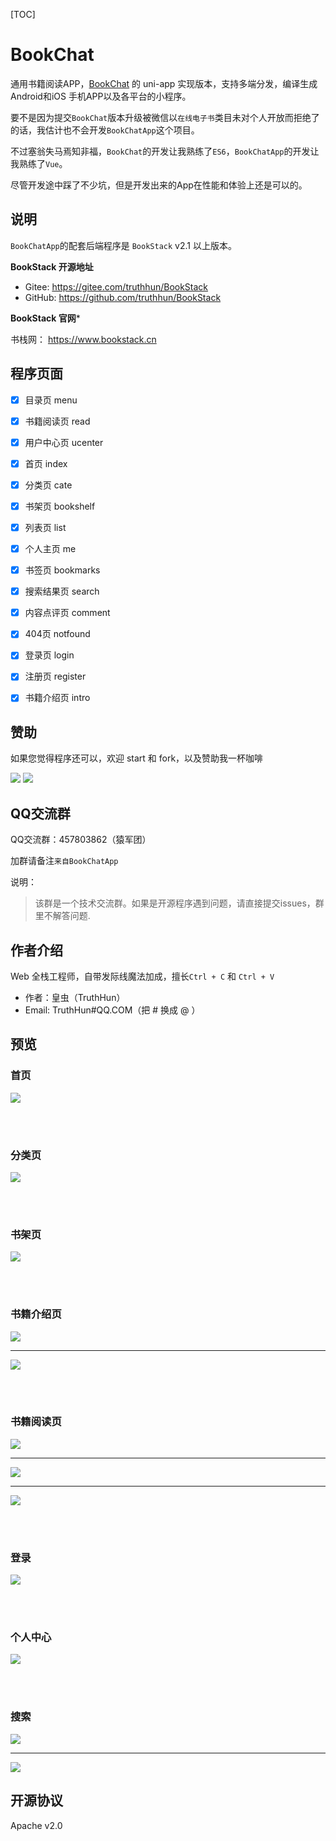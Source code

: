 [TOC]

# BookChat

通用书籍阅读APP，[BookChat](https://gitee.com/truthhun/BookChat) 的 uni-app 实现版本，支持多端分发，编译生成Android和iOS 手机APP以及各平台的小程序。

要不是因为提交`BookChat`版本升级被微信以`在线电子书`类目未对个人开放而拒绝了的话，我估计也不会开发`BookChatApp`这个项目。

不过塞翁失马焉知非福，`BookChat`的开发让我熟练了`ES6`，`BookChatApp`的开发让我熟练了`Vue`。

尽管开发途中踩了不少坑，但是开发出来的App在性能和体验上还是可以的。

## 说明

`BookChatApp`的配套后端程序是 `BookStack` v2.1 以上版本。

**BookStack 开源地址**

- Gitee: https://gitee.com/truthhun/BookStack
- GitHub: https://github.com/truthhun/BookStack

**BookStack 官网***

书栈网： https://www.bookstack.cn

## 程序页面

- [x] 目录页 menu
- [x] 书籍阅读页 read
- [x] 用户中心页 ucenter
- [x] 首页 index
- [x] 分类页 cate
- [x] 书架页 bookshelf
- [x] 列表页 list
- [x] 个人主页 me
- [x] 书签页 bookmarks
- [x] 搜索结果页 search
- [x] 内容点评页 comment
- [x] 404页 notfound
- [x] 登录页 login
- [x] 注册页 register
- [x] 书籍介绍页 intro


## 赞助

如果您觉得程序还可以，欢迎 start 和 fork，以及赞助我一杯咖啡

![](unpackage/images/alipay.jpg)
![](unpackage/images/wxpay.jpg)

## QQ交流群

QQ交流群：457803862（猿军团）

加群请备注`来自BookChatApp`

说明：

> 该群是一个技术交流群。如果是开源程序遇到问题，请直接提交issues，群里不解答问题.

## 作者介绍

Web 全栈工程师，自带发际线魔法加成，擅长`Ctrl + C` 和 `Ctrl + V`

- 作者：皇虫（TruthHun）
- Email: TruthHun#QQ.COM（把 # 换成 @ ）

## 预览

### 首页


![](unpackage/images/index.png)

<br/>
<br/>

### 分类页

![](unpackage/images/category.png)

<br/>
<br/>

### 书架页

![](unpackage/images/bookshelf.png)

<br/>
<br/>

### 书籍介绍页

![](unpackage/images/book-intro.png)

-----

![](unpackage/images/book-intro-2.png)

<br/>
<br/>

### 书籍阅读页

![](unpackage/images/read.png)

-----

![](unpackage/images/read-menu.png)

-----

![](unpackage/images/read-setting.png)

<br/>
<br/>

### 登录


![](unpackage/images/login.png)

<br/>
<br/>

### 个人中心

![](unpackage/images/me.png)

<br/>
<br/>

### 搜索

![](unpackage/images/search-book.png)

-----

![](unpackage/images/search-book-2.png)


## 开源协议

Apache v2.0